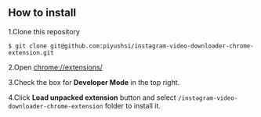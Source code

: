 
## How to install

1.Clone this repository
``` 
$ git clone git@github.com:piyushsi/instagram-video-downloader-chrome-extension.git
```

2.Open [chrome://extensions/](chrome://extensions/)

3.Check the box for **Developer Mode** in the top right.

4.Click **Load unpacked extension** button and select `/instagram-video-downloader-chrome-extension` folder to install it.